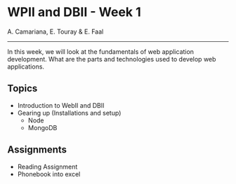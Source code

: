 # WPII and DBII - Week 1

A. Camariana, E. Touray & E. Faal

---

In this week, we will look at the fundamentals of web application development. What are the parts and technologies used to develop web applications. 

## Topics

- Introduction to WebII and DBII
- Gearing up (Installations and setup)
  - Node
  - MongoDB

## Assignments

- Reading Assignment
- Phonebook into excel



